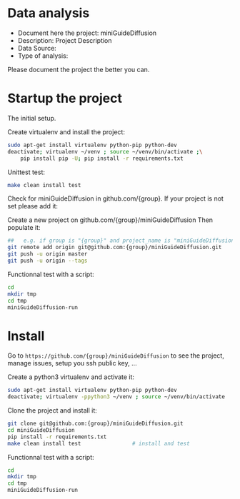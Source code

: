 # Data analysis
- Document here the project: miniGuideDiffusion
- Description: Project Description
- Data Source:
- Type of analysis:

Please document the project the better you can.

# Startup the project

The initial setup.

Create virtualenv and install the project:
```bash
sudo apt-get install virtualenv python-pip python-dev
deactivate; virtualenv ~/venv ; source ~/venv/bin/activate ;\
    pip install pip -U; pip install -r requirements.txt
```

Unittest test:
```bash
make clean install test
```

Check for miniGuideDiffusion in github.com/{group}. If your project is not set please add it:

Create a new project on github.com/{group}/miniGuideDiffusion
Then populate it:

```bash
##   e.g. if group is "{group}" and project_name is "miniGuideDiffusion"
git remote add origin git@github.com:{group}/miniGuideDiffusion.git
git push -u origin master
git push -u origin --tags
```

Functionnal test with a script:

```bash
cd
mkdir tmp
cd tmp
miniGuideDiffusion-run
```

# Install

Go to `https://github.com/{group}/miniGuideDiffusion` to see the project, manage issues,
setup you ssh public key, ...

Create a python3 virtualenv and activate it:

```bash
sudo apt-get install virtualenv python-pip python-dev
deactivate; virtualenv -ppython3 ~/venv ; source ~/venv/bin/activate
```

Clone the project and install it:

```bash
git clone git@github.com:{group}/miniGuideDiffusion.git
cd miniGuideDiffusion
pip install -r requirements.txt
make clean install test                # install and test
```
Functionnal test with a script:

```bash
cd
mkdir tmp
cd tmp
miniGuideDiffusion-run
```
